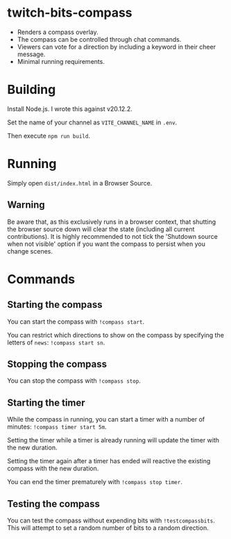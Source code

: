 # twitch-bits-compass

* Renders a compass overlay.
* The compass can be controlled through chat commands.
* Viewers can vote for a direction by including a keyword in their cheer message.
* Minimal running requirements.

# Building

Install Node.js. I wrote this against v20.12.2.

Set the name of your channel as `VITE_CHANNEL_NAME` in `.env`.

Then execute `npm run build`.

# Running

Simply open `dist/index.html` in a Browser Source.

## Warning

Be aware that, as this exclusively runs in a browser context, that shutting the browser source down will clear the state (including all current contributions). It is highly recommended to not tick the 'Shutdown source when not visible' option if you want the compass to persist when you change scenes.

# Commands

## Starting the compass

You can start the compass with `!compass start`.

You can restrict which directions to show on the compass by specifying the letters of `news`: `!compass start sn`.

## Stopping the compass

You can stop the compass with `!compass stop`.

## Starting the timer

While the compass in running, you can start a timer with a number of minutes: `!compass timer start 5m`.

Setting the timer while a timer is already running will update the timer with the new duration.

Setting the timer again after a timer has ended will reactive the existing compass with the new duration.

You can end the timer prematurely with `!compass stop timer`.

## Testing the compass

You can test the compass without expending bits with `!testcompassbits`. This will attempt to set a random number of bits to a random direction.
